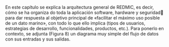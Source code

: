 En este capítulo se explica la arquitectura general de REDMIC, es decir, cómo se ha organiza do toda la aplicación software, hardware y seguridad para dar respuesta al objetivo principal de «facilitar el máximo uso posible de un dato marino», con todo lo que ello implica (tipos de usuarios, estrategias de desarrollo, funcionalidades, productos, etc.). Para ponerlo en contexto, se adjunta (Figura 8) un diagrama muy simple del flujo de datos con sus entradas y sus salidas.